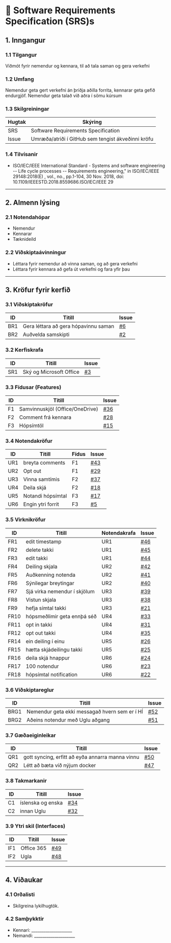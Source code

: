 # 📄 Software Requirements Specification (SRS)s

## 1. Inngangur
### 1.1 Tilgangur
Viðmót fyrir nemendur og kennara, til að tala saman og gera verkefni

### 1.2 Umfang
Nemendur geta gert verkefni án þriðja aðilla forrita, kennarar geta gefið endurgjöf. Nemendur geta talað við aðra í sömu kúrsum

### 1.3 Skilgreiningar
| Hugtak | Skýring |
|--------|---------|
| SRS | Software Requirements Specification |
| Issue | Umræða/atriði í GitHub sem tengist ákveðinni kröfu |

### 1.4 Tilvísanir
- ISO/IEC/IEEE International Standard - Systems and software engineering -- Life cycle processes -- Requirements engineering," in ISO/IEC/IEEE 29148:2018(E) , vol., no., pp.1-104, 30 Nov. 2018, doi: 10.1109/IEEESTD.2018.8559686.ISO/IEC/IEEE 29

---

## 2. Almenn lýsing
### 2.1 Notendahópar
- Nemendur
- Kennarar
- Tæknideild

### 2.2 Viðskiptaávinningur
- Léttara fyrir nemendur að vinna saman, og að gera verkefni
- Léttara fyrir kennara að gefa út verkefni og fara yfir þau

---

## 3. Kröfur fyrir kerfið

### 3.1 Viðskiptakröfur
| ID  | Titill | Issue |
|-----|--------|-------|
| BR1 | Gera léttara að gera hópavinnu saman | [#6](../../issues/6) |
| BR2 | Auðvelda samskipti | [#2](../../issues/2) |

### 3.2 Kerfiskrafa
| ID  | Titill | Issue |
|-----|--------|-------|
| SR1 | Ský og Microsoft Office | [#3](../../issues/3) |

### 3.3 Fídusar (Features)
| ID  | Titill | Issue |
|-----|--------|-------|
| F1  | Samvinnuskjöl (Office/OneDrive) | [#36](../../issues/36) |
| F2  | Comment frá kennara | [#28](../../issues/28) |
| F3  | Hópsímtöl | [#15](../../issues/15) |

### 3.4 Notendakröfur
| ID  | Titill | Fídus | Issue |
|-----|--------|-------|-------|
| UR1 | breyta comments | F1 | [#43](../../issues/43) |
| UR2 | Opt out | F1 | [#29](../../issues/29) |
| UR3 | Vinna samtímis | F2 | [#37](../../issues/37) |
| UR4 | Deila skjá | F2 | [#18](../../issues/18) |
| UR5 | Notandi hópsímtal | F3 | [#17](../../issues/17) |
| UR6 | Engin ytri forrit | F3 | [#5](../../issues/5) |

### 3.5 Virknikröfur
| ID  | Titill | Notendakrafa | Issue |
|-----|--------|--------------|-------|
| FR1 | edit timestamp | UR1 | [#46](../../issues/46) |
| FR2 | delete takki | UR1 | [#45](../../issues/45) |
| FR3 | edit takki | UR1 | [#44](../../issues/44) |
| FR4 | Deiling skjala | UR2 | [#42](../../issues/42) |
| FR5 | Auðkenning notenda | UR2 | [#41](../../issues/41) |
| FR6 | Sýnilegar breytingar | UR2 | [#40](../../issues/40) |
| FR7 | Sjá virka nemendur í skjölum | UR3 | [#39](../../issues/39) |
| FR8 | Vistun skjala | UR3 | [#38](../../issues/38) |
| FR9 | hefja símtal takki | UR3 | [#21](../../issues/21) |
| FR10 | hópsmeðlimir geta ennþá séð | UR4 | [#33](../../issues/33) |
| FR11 | opt in takki | UR4 | [#31](../../issues/31) |
| FR12 | opt out takki | UR4 | [#35](../../issues/35) |
| FR14 | ein deiling í einu | UR5 | [#26](../../issues/26) |
| FR15 | hætta skjádeilingu takki | UR5 | [#25](../../issues/25) |
| FR16 | deila skjá hnappur | UR6 | [#24](../../issues/24) |
| FR17 | 100 notendur | UR6 | [#23](../../issues/40) |
| FR18 | hópsímtal notification | UR6 | [#22](../../issues/22) |

### 3.6 Viðskiptareglur
| ID  | Titill | Issue |
|-----|--------|-------|
| BRG1 | Nemendur geta ekki messagað hvern sem er í HÍ | [#52](../../issues/52) |
| BRG2 | Aðeins notendur með Uglu aðgang | [#51](../../issues/51) |


### 3.7 Gæðaeiginleikar
| ID  | Titill | Issue |
|-----|--------|-------|
| QR1 | gott syncing, erfitt að eyða annarra manna vinnu | [#50](../../issues/50) |
| QR2 | Létt að bæta við nýjum docker | [#47](../../issues/47) |

### 3.8 Takmarkanir
| ID  | Titill | Issue |
|-----|--------|-------|
| C1 | íslenska og enska | [#34](../../issues/34) |
| C2 | innan Uglu | [#32](../../issues/32) |

### 3.9 Ytri skil (Interfaces)
| ID  | Titill | Issue |
|-----|--------|-------|
| IF1 | Office 365 | [#49](../../issues/49) |
| IF2 | Ugla | [#48](../../issues/48) |

---

## 4. Viðaukar
### 4.1 Orðalisti
- Skilgreina lykilhugtök.

### 4.2 Samþykktir
- Kennari: ____________________  
- Nemandi: ____________________
